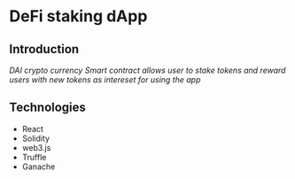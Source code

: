 # DeFi staking dApp

## Introduction
*DAI crypto currency Smart contract allows user to stake tokens and reward users with new tokens as intereset for using the app*

## Technologies
* React
* Solidity
* web3.js
* Truffle 
* Ganache
